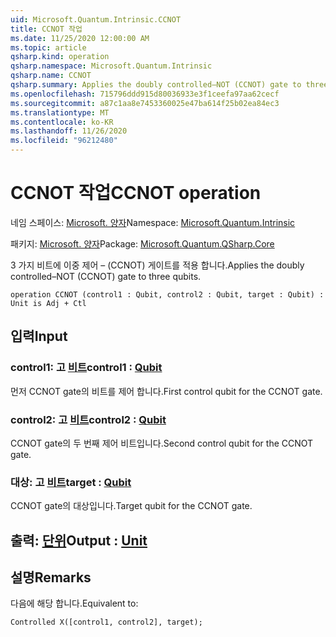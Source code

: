 ```yaml
---
uid: Microsoft.Quantum.Intrinsic.CCNOT
title: CCNOT 작업
ms.date: 11/25/2020 12:00:00 AM
ms.topic: article
qsharp.kind: operation
qsharp.namespace: Microsoft.Quantum.Intrinsic
qsharp.name: CCNOT
qsharp.summary: Applies the doubly controlled–NOT (CCNOT) gate to three qubits.
ms.openlocfilehash: 715796ddd915d80036933e3f1ceefa97aa62cecf
ms.sourcegitcommit: a87c1aa8e7453360025e47ba614f25b02ea84ec3
ms.translationtype: MT
ms.contentlocale: ko-KR
ms.lasthandoff: 11/26/2020
ms.locfileid: "96212480"
---
```

# <a name="ccnot-operation"></a><span data-ttu-id="de140-102">CCNOT 작업</span><span class="sxs-lookup"><span data-stu-id="de140-102">CCNOT operation</span></span>

<span data-ttu-id="de140-103">네임 스페이스: [Microsoft. 양자](xref:Microsoft.Quantum.Intrinsic)</span><span class="sxs-lookup"><span data-stu-id="de140-103">Namespace: [Microsoft.Quantum.Intrinsic](xref:Microsoft.Quantum.Intrinsic)</span></span>

<span data-ttu-id="de140-104">패키지: [Microsoft. 양자](https://nuget.org/packages/Microsoft.Quantum.QSharp.Core)</span><span class="sxs-lookup"><span data-stu-id="de140-104">Package: [Microsoft.Quantum.QSharp.Core](https://nuget.org/packages/Microsoft.Quantum.QSharp.Core)</span></span>


<span data-ttu-id="de140-105">3 가지 비트에 이중 제어 – (CCNOT) 게이트를 적용 합니다.</span><span class="sxs-lookup"><span data-stu-id="de140-105">Applies the doubly controlled–NOT (CCNOT) gate to three qubits.</span></span>

```qsharp
operation CCNOT (control1 : Qubit, control2 : Qubit, target : Qubit) : Unit is Adj + Ctl
```


## <a name="input"></a><span data-ttu-id="de140-106">입력</span><span class="sxs-lookup"><span data-stu-id="de140-106">Input</span></span>

### <a name="control1--qubit"></a><span data-ttu-id="de140-107">control1: 고 [비트](xref:microsoft.quantum.lang-ref.qubit)</span><span class="sxs-lookup"><span data-stu-id="de140-107">control1 : [Qubit](xref:microsoft.quantum.lang-ref.qubit)</span></span>

<span data-ttu-id="de140-108">먼저 CCNOT gate의 비트를 제어 합니다.</span><span class="sxs-lookup"><span data-stu-id="de140-108">First control qubit for the CCNOT gate.</span></span>


### <a name="control2--qubit"></a><span data-ttu-id="de140-109">control2: 고 [비트](xref:microsoft.quantum.lang-ref.qubit)</span><span class="sxs-lookup"><span data-stu-id="de140-109">control2 : [Qubit](xref:microsoft.quantum.lang-ref.qubit)</span></span>

<span data-ttu-id="de140-110">CCNOT gate의 두 번째 제어 비트입니다.</span><span class="sxs-lookup"><span data-stu-id="de140-110">Second control qubit for the CCNOT gate.</span></span>


### <a name="target--qubit"></a><span data-ttu-id="de140-111">대상: 고 [비트](xref:microsoft.quantum.lang-ref.qubit)</span><span class="sxs-lookup"><span data-stu-id="de140-111">target : [Qubit](xref:microsoft.quantum.lang-ref.qubit)</span></span>

<span data-ttu-id="de140-112">CCNOT gate의 대상입니다.</span><span class="sxs-lookup"><span data-stu-id="de140-112">Target qubit for the CCNOT gate.</span></span>



## <a name="output--unit"></a><span data-ttu-id="de140-113">출력: [단위](xref:microsoft.quantum.lang-ref.unit)</span><span class="sxs-lookup"><span data-stu-id="de140-113">Output : [Unit](xref:microsoft.quantum.lang-ref.unit)</span></span>



## <a name="remarks"></a><span data-ttu-id="de140-114">설명</span><span class="sxs-lookup"><span data-stu-id="de140-114">Remarks</span></span>

<span data-ttu-id="de140-115">다음에 해당 합니다.</span><span class="sxs-lookup"><span data-stu-id="de140-115">Equivalent to:</span></span>

```qsharp
Controlled X([control1, control2], target);
```